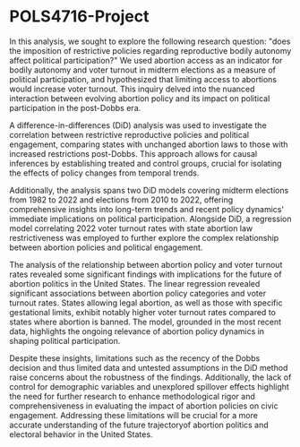 # POLS4716-Project
In this analysis, we sought to explore the following research question: "does the imposition
of restrictive policies regarding reproductive bodily autonomy affect political participation?" We
used abortion access as an indicator for bodily autonomy and voter turnout in midterm
elections as a measure of political participation, and hypothesized that limiting access to abortions
would increase voter turnout. This inquiry delved into the nuanced interaction between evolving
abortion policy and its impact on political participation in the post-Dobbs era.


A difference-in-differences (DiD) analysis was used to investigate the correlation between restrictive 
reproductive policies and political engagement, comparing states with unchanged abortion laws to 
those with increased restrictions post-Dobbs. This approach allows for causal inferences by 
establishing treated and control groups, crucial for isolating the effects of policy changes from 
temporal trends. 

Additionally, the analysis spans two DiD models covering midterm elections from 1982 to 2022 and 
elections from 2010 to 2022, offering comprehensive insights into long-term trends and recent policy 
dynamics' immediate implications on political participation. Alongside DiD, a regression model 
correlating 2022 voter turnout rates with state abortion law restrictiveness was employed to further 
explore the complex relationship between abortion policies and political engagement.

The analysis of the relationship between abortion policy and voter turnout rates revealed some 
significant findings with implications for the future of abortion politics in the United States. 
The linear regression revealed significant associations between abortion policy categories and 
voter turnout rates. States allowing legal abortion, as well as those with specific
gestational limits, exhibit notably higher voter turnout rates compared to states where abortion is
banned. The model, grounded in the most recent data, highlights the ongoing relevance of
abortion policy dynamics in shaping political participation.

Despite these insights, limitations such as the recency of the Dobbs decision and thus limited 
data and untested assumptions in the DiD method raise concerns about the robustness of the findings. 
Additionally, the lack of control for demographic variables and unexplored spillover effects 
highlight the need for further research to enhance methodological rigor and comprehensiveness in 
evaluating the impact of abortion policies on civic engagement. Addressing these limitations will
be crucial for a more accurate understanding of the future trajectoryof abortion politics and
electoral behavior in the United States.



